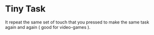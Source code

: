 # Tiny Task

It repeat the same set of touch that you pressed to make the same task again and again ( good for video-games ).
